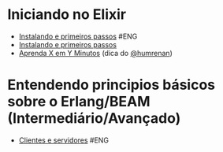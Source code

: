 # Iniciando no Elixir

- [Instalando e primeiros passos](https://elixir-lang.org/getting-started/introduction.html) #ENG
- [Instalando e primeiros passos](https://elixirschool.com/pt/lessons/basics/basics/)
- [Aprenda X em Y Minutos](https://learnxinyminutes.com/docs/pt-br/c-pt/) (dica do [@humrenan](https://github.com/humrenan/))


# Entendendo principios básicos sobre o Erlang/BEAM (Intermediário/Avançado)

- [Clientes e servidores](https://learnyousomeerlang.com/clients-and-servers) #ENG

